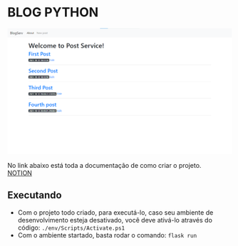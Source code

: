 # BLOG PYTHON
![home](/static/screenshots/home.png)

  <p>
    No link abaixo está toda a documentação de como criar o projeto.<br/>
    <a href="https://alive-slouch-54f.notion.site/Quinzena-4-76d2876f1c004a3ab05c8233496d8baa" target="_blank">NOTION</a>
  </p>

## Executando
  - Com o projeto todo criado, para executá-lo, caso seu ambiente de desenvolvimento esteja desativado, você deve ativá-lo através do código:
    ``` ./env/Scripts/Activate.ps1 ```
  - Com o ambiente startado, basta rodar o comando:
    ``` flask run ```